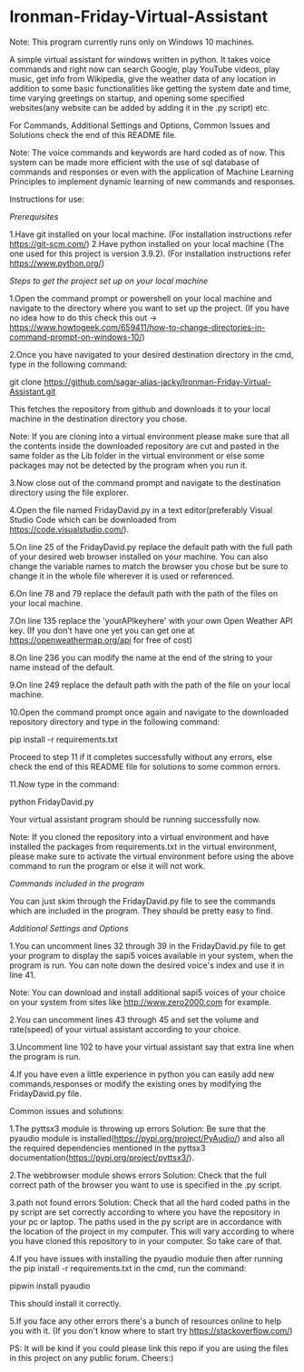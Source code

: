 # Ironman-Friday-Virtual-Assistant

Note: This program currently runs only on Windows 10 machines.

A simple virtual assistant for windows written in python. It takes voice commands and right now can search Google, play YouTube videos, play music, get info from Wikipedia, give the weather data of any location in addition to some basic functionalities like getting the system date and time, time varying greetings on startup, and opening some specified websites(any website can be added by adding it in the .py script) etc.

For Commands, Additional Settings and Options, Common Issues and Solutions check the end of this README file.

Note: The voice commands and keywords are hard coded as of now. This system can be made more efficient with the use of sql database of commands and responses or even with the application of Machine Learning Principles to implement dynamic learning of new commands and responses.

Instructions for use:

*Prerequisites*

1.Have git installed on your local machine. (For installation instructions refer https://git-scm.com/)
2.Have python installed on your local machine (The one used for this project is version 3.9.2). (For installation instructions refer https://www.python.org/)

*Steps to get the project set up on your local machine*

1.Open the command prompt or powershell on your local machine and navigate to the directory where you want to set up the project. (If you have no idea how to do this check this out -> https://www.howtogeek.com/659411/how-to-change-directories-in-command-prompt-on-windows-10/)

2.Once you have navigated to your desired destination directory in the cmd, type in the following command:

git clone https://github.com/sagar-alias-jacky/Ironman-Friday-Virtual-Assistant.git

This fetches the repository from github and downloads it to your local machine in the destination directory you chose.

Note: If you are cloning into a virtual environment please make sure that all the contents inside the downloaded repository are cut and pasted in the same folder as the Lib folder in the virtual environment or else some packages may not be detected by the program when you run it.  

3.Now close out of the command prompt and navigate to the destination directory using the file explorer.

4.Open the file named FridayDavid.py in a text editor(preferably Visual Studio Code which can be downloaded from https://code.visualstudio.com/).

5.On line 25 of the FridayDavid.py replace the default path with the full path of your desired web browser installed on your machine. You can also change the variable names to match the browser you chose but be sure to change it in the whole file wherever it is used or referenced.

6.On line 78 and 79 replace the default path with the path of the files on your local machine. 

7.On line 135 replace the 'yourAPIkeyhere' with your own Open Weather API key. (If you don't have one yet you can get one at https://openweathermap.org/api for free of cost)

8.On line 236 you can modify the name at the end of the string to your name instead of the default.

9.On line 249 replace the default path with the path of the file on your local machine.

10.Open the command prompt once again and navigate to the downloaded repository directory and type in the following command:

pip install -r requirements.txt

Proceed to step 11 if it completes successfully without any errors, else check the end of this README file for solutions to some common errors.

11.Now type in the command:

python FridayDavid.py 

Your virtual assistant program should be running successfully now.

Note: If you cloned the repository into a virtual environment and have installed the packages from requirements.txt in the virtual environment, please make sure to activate the virtual environment before using the above command to run the program or else it will not work.

*Commands included in the program*

You can just skim through the FridayDavid.py file to see the commands which are included in the program. They should be pretty easy to find.

*Additional Settings and Options*

1.You can uncomment lines 32 through 39 in the FridayDavid.py file to get your program to display the sapi5 voices available in your system, when the program is run. You can note down the desired voice's index and use it in line 41.

Note: You can download and install additional sapi5 voices of your choice on your system from sites like http://www.zero2000.com for example. 

2.You can uncomment lines 43 through 45 and set the volume and rate(speed) of your virtual assistant according to your choice.

3.Uncomment line 102 to have your virtual assistant say that extra line when the program is run.

4.If you have even a little experience in python you can easily add new commands,responses or modify the existing ones by modifying the FridayDavid.py file.

Common issues and solutions:

1.The pyttsx3 module is throwing up errors
Solution: Be sure that the pyaudio module is installed(https://pypi.org/project/PyAudio/) and also all the required dependencies mentioned in the pyttsx3 documentation(https://pypi.org/project/pyttsx3/).

2.The webbrowser module shows errors
Solution: Check that the full correct path of the browser you want to use is specified in the .py script.

3.path not found errors
Solution: Check that all the hard coded paths in the py script are set correctly according to where you have the repository in your pc or laptop. The paths used in the py script are in accordance with the location of the project in my computer. This will vary according to where you have cloned this repository to in your computer. So take care of that.

4.If you have issues with installing the pyaudio module then after running the pip install -r requirements.txt in the cmd, run the command:

pipwin install pyaudio

This should install it correctly.

5.If you face any other errors there's a bunch of resources online to help you with it. (If you don't know where to start try https://stackoverflow.com/)

PS: It will be kind if you could please link this repo if you are using the files in this project on any public forum. Cheers:)
